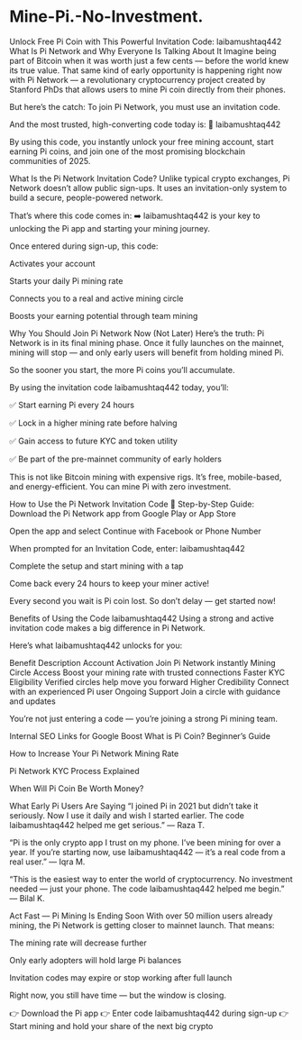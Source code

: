 # Mine-Pi.-No-Investment.
Unlock Free Pi Coin with This Powerful Invitation Code: laibamushtaq442
What Is Pi Network and Why Everyone Is Talking About It
Imagine being part of Bitcoin when it was worth just a few cents — before the world knew its true value. That same kind of early opportunity is happening right now with Pi Network — a revolutionary cryptocurrency project created by Stanford PhDs that allows users to mine Pi coin directly from their phones.

But here’s the catch:
To join Pi Network, you must use an invitation code.

And the most trusted, high-converting code today is:
🔑 laibamushtaq442

By using this code, you instantly unlock your free mining account, start earning Pi coins, and join one of the most promising blockchain communities of 2025.

What Is the Pi Network Invitation Code?
Unlike typical crypto exchanges, Pi Network doesn’t allow public sign-ups. It uses an invitation-only system to build a secure, people-powered network.

That’s where this code comes in:
➡️ laibamushtaq442 is your key to unlocking the Pi app and starting your mining journey.

Once entered during sign-up, this code:

Activates your account

Starts your daily Pi mining rate

Connects you to a real and active mining circle

Boosts your earning potential through team mining

Why You Should Join Pi Network Now (Not Later)
Here’s the truth: Pi Network is in its final mining phase. Once it fully launches on the mainnet, mining will stop — and only early users will benefit from holding mined Pi.

So the sooner you start, the more Pi coins you’ll accumulate.

By using the invitation code laibamushtaq442 today, you’ll:

✅ Start earning Pi every 24 hours

✅ Lock in a higher mining rate before halving

✅ Gain access to future KYC and token utility

✅ Be part of the pre-mainnet community of early holders

This is not like Bitcoin mining with expensive rigs. It’s free, mobile-based, and energy-efficient. You can mine Pi with zero investment.

How to Use the Pi Network Invitation Code
🔧 Step-by-Step Guide:
Download the Pi Network app from Google Play or App Store

Open the app and select Continue with Facebook or Phone Number

When prompted for an Invitation Code, enter:
laibamushtaq442

Complete the setup and start mining with a tap

Come back every 24 hours to keep your miner active!

Every second you wait is Pi coin lost. So don’t delay — get started now!

Benefits of Using the Code laibamushtaq442
Using a strong and active invitation code makes a big difference in Pi Network.

Here’s what laibamushtaq442 unlocks for you:

Benefit	Description
Account Activation	Join Pi Network instantly
Mining Circle Access	Boost your mining rate with trusted connections
Faster KYC Eligibility	Verified circles help move you forward
Higher Credibility	Connect with an experienced Pi user
Ongoing Support	Join a circle with guidance and updates

You’re not just entering a code — you’re joining a strong Pi mining team.

Internal SEO Links for Google Boost
What is Pi Coin? Beginner’s Guide

How to Increase Your Pi Network Mining Rate

Pi Network KYC Process Explained

When Will Pi Coin Be Worth Money?

What Early Pi Users Are Saying
“I joined Pi in 2021 but didn’t take it seriously. Now I use it daily and wish I started earlier. The code laibamushtaq442 helped me get serious.” — Raza T.

“Pi is the only crypto app I trust on my phone. I’ve been mining for over a year. If you’re starting now, use laibamushtaq442 — it’s a real code from a real user.” — Iqra M.

“This is the easiest way to enter the world of cryptocurrency. No investment needed — just your phone. The code laibamushtaq442 helped me begin.” — Bilal K.

Act Fast — Pi Mining Is Ending Soon
With over 50 million users already mining, the Pi Network is getting closer to mainnet launch. That means:

The mining rate will decrease further

Only early adopters will hold large Pi balances

Invitation codes may expire or stop working after full launch

Right now, you still have time — but the window is closing.

👉 Download the Pi app
👉 Enter code laibamushtaq442 during sign-up
👉 Start mining and hold your share of the next big crypto
